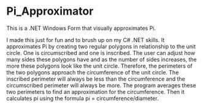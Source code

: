 # Pi_Approximator
This is a .NET Windows Form that visually approximates Pi.

I made this just for fun and to brush up on my C# .NET skills. It approximates Pi by creating two regular polygons in relationship to the unit circle. One is circumscribed and one is inscribed. The user can adjust how many sides these polygons have and as the number of sides increases, the more these polygons look like the unit circle. Therefore, the perimeters of the two polygons approach the circumference of the unit circle. The inscribed perimeter will always be less than the circumference and the circumscribed perimeter will always be more. The program averages these two perimeters to find an approximation for the circumference. Then it calculates pi using the formula 
pi = circumference/diameter.
